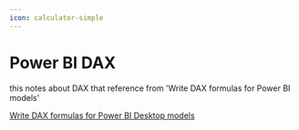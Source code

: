 ```yaml
---
icon: calculator-simple
---
```


# Power BI DAX

this notes about DAX that reference from 'Write DAX formulas for Power BI models'&#x20;

[Write DAX formulas for Power BI Desktop models](https://learn.microsoft.com/en-us/training/modules/dax-power-bi-write-formulas/1-introduction)

